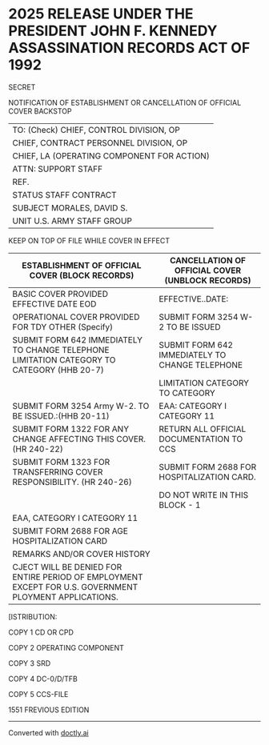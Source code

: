 # 2025 RELEASE UNDER THE PRESIDENT JOHN F. KENNEDY ASSASSINATION RECORDS ACT OF 1992

SECRET

NOTIFICATION OF ESTABLISHMENT OR CANCELLATION OF OFFICIAL COVER BACKSTOP

|                                            |
| ------------------------------------------ |
| TO: (Check) CHIEF, CONTROL DIVISION, OP    |
| CHIEF, CONTRACT PERSONNEL DIVISION, OP     |
| CHIEF, LA (OPERATING COMPONENT FOR ACTION) |
| ATTN: SUPPORT STAFF                        |
| REF.                                       |
| STATUS STAFF CONTRACT                      |
| SUBJECT MORALES, DAVID S.                  |
| UNIT U.S. ARMY STAFF GROUP                 |

KEEP ON TOP OF FILE WHILE COVER IN EFFECT

| ESTABLISHMENT OF OFFICIAL COVER (BLOCK RECORDS)                                                        | CANCELLATION OF OFFICIAL COVER (UNBLOCK RECORDS) |
| ------------------------------------------------------------------------------------------------------ | ------------------------------------------------ |
| BASIC COVER PROVIDED EFFECTIVE DATE EOD                                                                | EFFECTIVE..DATE:                                 |
| OPERATIONAL COVER PROVIDED FOR TDY OTHER (Specify)                                                     | SUBMIT FORM 3254 W-2 TO BE ISSUED                |
| SUBMIT FORM 642 IMMEDIATELY TO CHANGE TELEPHONE LIMITATION CATEGORY TO CATEGORY (HHB 20-7)             | SUBMIT FORM 642 IMMEDIATELY TO CHANGE TELEPHONE  |
|                                                                                                        | LIMITATION CATEGORY TO CATEGORY                  |
| SUBMIT FORM 3254 Army W-2. TO BE ISSUED.:(HHB 20-11)                                                   | EAA: CATEGORY I CATEGORY 11                      |
| SUBMIT FORM 1322 FOR ANY CHANGE AFFECTING THIS COVER. (HR 240-22)                                      | RETURN ALL OFFICIAL DOCUMENTATION TO CCS         |
| SUBMIT FORM 1323 FOR TRANSFERRING COVER RESPONSIBILITY. (HR 240-26)                                    | SUBMIT FORM 2688 FOR HOSPITALIZATION CARD.       |
|                                                                                                        | DO NOT WRITE IN THIS BLOCK - 1                   |
| EAA, CATEGORY I CATEGORY 11                                                                            |                                                  |
| SUBMIT FORM 2688 FOR AGE HOSPITALIZATION CARD                                                          |                                                  |
| REMARKS AND/OR COVER HISTORY                                                                           |                                                  |
| CJECT WILL BE DENIED FOR ENTIRE PERIOD OF EMPLOYMENT EXCEPT FOR U.S. GOVERNMENT PLOYMENT APPLICATIONS. |                                                  |

[ISTRIBUTION:

COPY 1 CD OR CPD

COPY 2 OPERATING COMPONENT

COPY 3 SRD

COPY 4 DC-0/D/TFB

COPY 5 CCS-FILE

1551 FREVIOUS EDITION


---
Converted with [doctly.ai](https://doctly.ai)